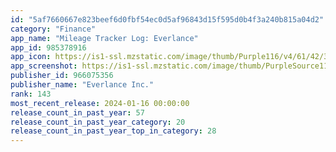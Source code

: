 ```yaml
---
id: "5af7660667e823beef6d0fbf54ec0d5af96843d15f595d0b4f3a240b815a04d2"
category: "Finance"
app_name: "Mileage Tracker Log: Everlance"
app_id: 985378916
app_icon: https://is1-ssl.mzstatic.com/image/thumb/Purple116/v4/61/42/31/614231a3-4e44-7942-ce7c-ae654f41727c/AppIcon-0-0-1x_U007emarketing-0-7-0-85-220.png/1024x1024bb.png
app_screenshot: https://is1-ssl.mzstatic.com/image/thumb/PurpleSource116/v4/91/24/5e/91245e06-7678-e402-6386-cd8f767d8273/2f263a95-77ed-45db-80aa-7b9323a6e1d2_541.png/1242x2208bb.png
publisher_id: 966075356
publisher_name: "Everlance Inc."
rank: 143
most_recent_release: 2024-01-16 00:00:00
release_count_in_past_year: 57
release_count_in_past_year_category: 20
release_count_in_past_year_top_in_category: 28
---
```

